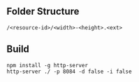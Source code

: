 ## Folder Structure
```
/<resource-id>/<width>-<height>.<ext>
```

## Build
```
npm install -g http-server
http-server ./ -p 8084 -d false -i false 
```
